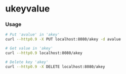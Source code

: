 # ukeyvalue

### Usage

```bash
# Put 'avalue' in 'akey'
curl --http0.9 -X PUT localhost:8080/akey -d avalue

# Get value in 'akey'
curl --http0.9 localhost:8080/akey

# Delete key 'akey'
curl --http0.9 -X DELETE localhost:8080/akey
```
